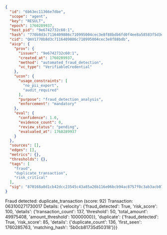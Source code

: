 ```json
{
  "id": "6b63ec11366e7dbe",
  "scope": "agent",
  "key": "RESULT",
  "epoch": 1760289937,
  "host_pid": "9e6742732c60:1",
  "hash": "770b8d3c7116409886c710995004cec3e8f88bdb6fd0f4ee8a58583f5d3e2fb2",
  "cid": "QmV1770b8d3c7116409886c710995004cec3e8f88bdb",
  "aicp": {
    "prov": {
      "issuer": "9e6742732c60:1",
      "created_at": 1760289937,
      "method": "automated_fraud_detection",
      "vc_type": "VerifiableCredential"
    },
    "ucon": {
      "usage_constraints": [
        "no_pii_export",
        "audit_required"
      ],
      "purpose": "fraud_detection_analysis",
      "enforcement": "mandatory"
    },
    "eval": {
      "confidence": 1.0,
      "evidence_count": 0,
      "review_status": "pending",
      "evaluated_at": 1760289937
    }
  },
  "sources": [],
  "edges": [],
  "metrics": {},
  "thresholds": {},
  "tags": [
    "fraud",
    "duplicate_transaction",
    "risk_critical"
  ],
  "sig": "870168a8d1cb42dcc23545c43a85a26b116e06bcb94ac8757f0c3ab3acb079c9"
}
```

Fraud detected: duplicate_transaction (score: 92)
Transaction: 063100271730017
Details: {'velocity': {'fraud_detected': True, 'risk_score': 100, 'details': {'transaction_count': 137, 'threshold': 50, 'total_amount': 49975408, 'amount_threshold': 10000000}}, 'duplicate': {'fraud_detected': True, 'risk_score': 85, 'details': {'duplicate_count': 136, 'first_seen': 1760285763, 'matching_hash': '5b0cb81735d50318'}}}
